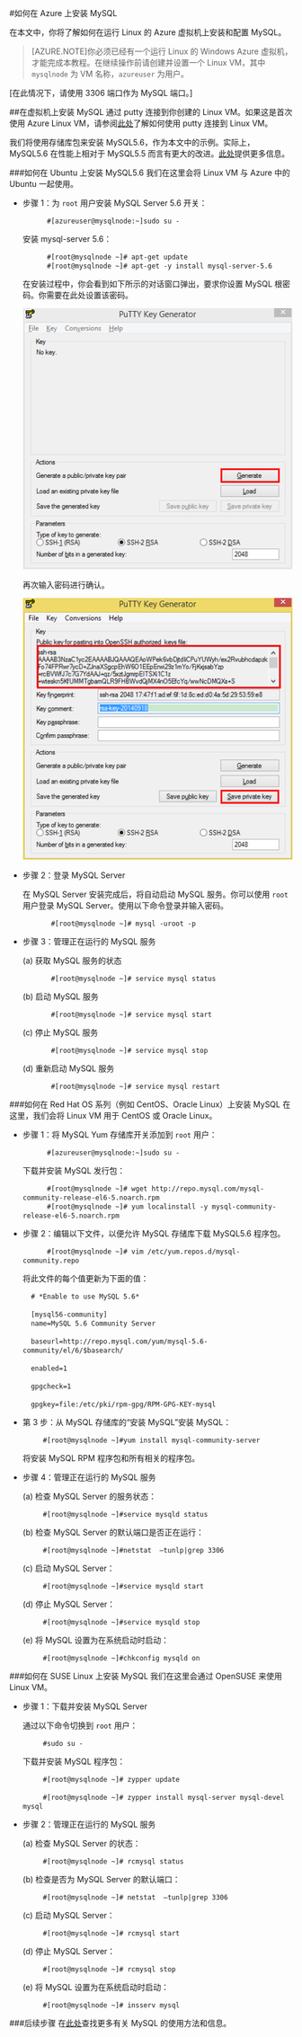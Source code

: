 <properties
	pageTitle="如何在 Azure 上安装 MySQL"
	description="了解如何在 Azure 中的 Linux 虚拟机 (VM) 上安装 MySQL 堆栈。可以在 Ubuntu 或 RedHat 系列 OS 上进行安装。"
	services="virtual-machines"
	documentationCenter=""
	authors="SuperScottz"
	manager="timlt"
	editor=""/>

<tags
	ms.service="virtual-machines"
	ms.date="08/10/2015"
	wacn.date="11/12/2015"/>


#如何在 Azure 上安装 MySQL


在本文中，你将了解如何在运行 Linux 的 Azure 虚拟机上安装和配置 MySQL。


> [AZURE.NOTE]你必须已经有一个运行 Linux 的 Windows Azure 虚拟机，才能完成本教程。在继续操作前请创建并设置一个 Linux VM，其中 `mysqlnode` 为 VM 名称，`azureuser` 为用户。

[在此情况下，请使用 3306 端口作为 MySQL 端口。]


##在虚拟机上安装 MySQL
通过 putty 连接到你创建的 Linux VM。如果这是首次使用 Azure Linux VM，请参阅[此处](/documentation/articles/virtual-machines-linux-use-ssh-key)了解如何使用 putty 连接到 Linux VM。

我们将使用存储库包来安装 MySQL5.6，作为本文中的示例。实际上，MySQL5.6 在性能上相对于 MySQL5.5 而言有更大的改进。[此处](http://www.mysqlperformanceblog.com/2013/02/18/is-mysql-5-6-slower-than-mysql-5-5/)提供更多信息。


###如何在 Ubuntu 上安装 MySQL5.6
我们在这里会将 Linux VM 与 Azure 中的 Ubuntu 一起使用。

- 步骤 1：为 `root` 用户安装 MySQL Server 5.6 开关： 

            #[azureuser@mysqlnode:~]sudo su -

    安装 mysql-server 5.6：

            #[root@mysqlnode ~]# apt-get update
            #[root@mysqlnode ~]# apt-get -y install mysql-server-5.6

    在安装过程中，你会看到如下所示的对话窗口弹出，要求你设置 MySQL 根密码。你需要在此处设置该密码。

    ![图像](./media/virtual-machines-linux-install-mysql/virtual-machines-linux-install-mysql-p01.png)

    
    再次输入密码进行确认。

    ![图像](./media/virtual-machines-linux-install-mysql/virtual-machines-linux-install-mysql-p02.png)
 
- 步骤 2：登录 MySQL Server

    在 MySQL Server 安装完成后，将自动启动 MySQL 服务。你可以使用 `root` 用户登录 MySQL Server。使用以下命令登录并输入密码。

             #[root@mysqlnode ~]# mysql -uroot -p

- 步骤 3：管理正在运行的 MySQL 服务

    (a) 获取 MySQL 服务的状态

             #[root@mysqlnode ~]# service mysql status

    (b) 启动 MySQL 服务

             #[root@mysqlnode ~]# service mysql start

    (c) 停止 MySQL 服务

             #[root@mysqlnode ~]# service mysql stop

    (d) 重新启动 MySQL 服务

             #[root@mysqlnode ~]# service mysql restart


###如何在 Red Hat OS 系列（例如 CentOS、Oracle Linux）上安装 MySQL
在这里，我们会将 Linux VM 用于 CentOS 或 Oracle Linux。
 
- 步骤 1：将 MySQL Yum 存储库开关添加到 `root` 用户： 

            #[azureuser@mysqlnode:~]sudo su -

    下载并安装 MySQL 发行包：

            #[root@mysqlnode ~]# wget http://repo.mysql.com/mysql-community-release-el6-5.noarch.rpm 
            #[root@mysqlnode ~]# yum localinstall -y mysql-community-release-el6-5.noarch.rpm 

- 步骤 2：编辑以下文件，以便允许 MySQL 存储库下载 MySQL5.6 程序包。
 
            #[root@mysqlnode ~]# vim /etc/yum.repos.d/mysql-community.repo

    将此文件的每个值更新为下面的值：

        # *Enable to use MySQL 5.6*

        [mysql56-community]
        name=MySQL 5.6 Community Server

        baseurl=http://repo.mysql.com/yum/mysql-5.6-community/el/6/$basearch/

        enabled=1

        gpgcheck=1

        gpgkey=file:/etc/pki/rpm-gpg/RPM-GPG-KEY-mysql

- 第 3 步：从 MySQL 存储库的“安装 MySQL”安装 MySQL：

           #[root@mysqlnode ~]#yum install mysql-community-server 

    将安装 MySQL RPM 程序包和所有相关的程序包。

- 步骤 4：管理正在运行的 MySQL 服务

    (a) 检查 MySQL Server 的服务状态：
   
           #[root@mysqlnode ~]#service mysqld status

    (b) 检查 MySQL Server 的默认端口是否正在运行：

           #[root@mysqlnode ~]#netstat  –tunlp|grep 3306

    (c) 启动 MySQL Server：

           #[root@mysqlnode ~]#service mysqld start

    (d) 停止 MySQL Server：

           #[root@mysqlnode ~]#service mysqld stop

    (e) 将 MySQL 设置为在系统启动时启动：

           #[root@mysqlnode ~]#chkconfig mysqld on


###如何在 SUSE Linux 上安装 MySQL
我们在这里会通过 OpenSUSE 来使用 Linux VM。

- 步骤 1：下载并安装 MySQL Server

    通过以下命令切换到 `root` 用户：

           #sudo su -

    下载并安装 MySQL 程序包：

           #[root@mysqlnode ~]# zypper update

           #[root@mysqlnode ~]# zypper install mysql-server mysql-devel mysql

- 步骤 2：管理正在运行的 MySQL 服务

    (a) 检查 MySQL Server 的状态：

           #[root@mysqlnode ~]# rcmysql status

    (b) 检查是否为 MySQL Server 的默认端口：

           #[root@mysqlnode ~]# netstat  –tunlp|grep 3306


    (c) 启动 MySQL Server：

           #[root@mysqlnode ~]# rcmysql start

    (d) 停止 MySQL Server：

           #[root@mysqlnode ~]# rcmysql stop

    (e) 将 MySQL 设置为在系统启动时启动：

           #[root@mysqlnode ~]# insserv mysql

###后续步骤
在[此处](https://www.mysql.com/)查找更多有关 MySQL 的使用方法和信息。

<!---HONumber=79-->